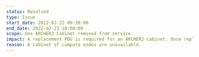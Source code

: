 ```yaml
---
status: Resolved
type: Issue
start_date: 2022-02-22 09:30:00
end_date: 2022-02-23 10:00:00
scope: One ARCHER2 Cabinet removed from service.
impact: A replacement PDU is required for an ARCHER2 cabinet. Once replaced, the cabinet will be returned to service. 
reason: A cabinet of compute nodes are unavailable. 
---
```



